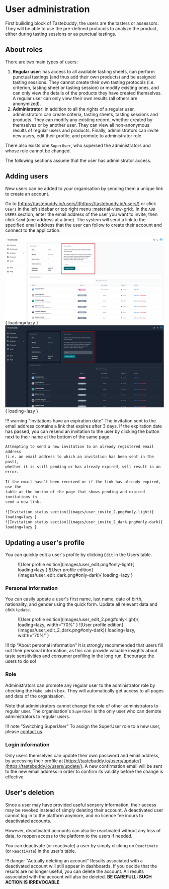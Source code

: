 # User administration

First builiding block of Tastebuddy, the users are the tasters or assessors.
They will be able to use the pre-defined protocols to analyze the product,
either during tasting sessions or as punctual tastings.

## About roles

There are two main types of users:

1. **Regular user**: has access to all available tasting sheets, can perform
   punctual tastings (and thus add their own products) and be assigned tasting
   sessions. They cannot create their own tasting protocols (i.e. criterion,
   tasting sheet or tasting session) or modify existing ones,
   and can only view the details of the products they have created themselves.
   A regular user can only view their own results (all others are
   anonymized).
2. **Administrator**: in addition to all the rights of a regular user,
   administrators can create criteria, tasting sheets, tasting sessions and
   products. They can modify any existing record, whether created by themselves or
   by another user. They can view all non-anonymous results of regular users and
   products. Finally, administrators can invite new users, edit their profile, and
   promote to administrator role.

There also exists one `SuperUser`, who supersed the administrators and whose
role cannot be changed.

The following sections assume that the user has administrator access.

## Adding users

New users can be added to your organisation by sending them a unique link to create an account.

Go to [https://tastebuddy.io/users/](https://tastebuddy.io/users/) or click
`Users` in the left sidebar or top right menu :material-view-grid:. In the `ADD USERS` section, enter the email address of
the user you want to invite, then click `Send` (one address at a time). The system
will send a link to the specified email address that the user can follow to
create their account and connect to the application.

![User invitation section](images/user_invite.png#only-light){ loading=lazy }
![User invitation section](images/user_invite_dark.png#only-dark){ loading=lazy }

!!! warning "Invitations have an expiration date"
    The invitation sent to the email address contains a link that expires after
    3 days. If the expiration date has passed, you can resend an invitation to the
    user by clicking the button next to their name at the bottom of the same page.

    Attempting to send a new invitation to an already registered email address
    (i.e. an email address to which an invitation has been sent in the past),
    whether it is still pending or has already expired, will result in an error.

    If the email hasn't been received or if the link has already expired, use the
    table at the bottom of the page that shows pending and expired invitations to
    send a new link.

    ![Invitation status section](images/user_invite_2.png#only-light){ loading=lazy }
    ![Invitation status section](images/user_invite_2_dark.png#only-dark){ loading=lazy }

## Updating a user's profile

You can quickly edit a user's profile by clicking `Edit` in the Users table.

<figure markdown="span">
![User profile edition](images/user_edit.png#only-light){ loading=lazy }
![User profile edition](images/user_edit_dark.png#only-dark){ loading=lazy }
</figure>

### Personal information

You can easily update a user's first name, last name, date of birth,
nationality, and gender using the quick form. Update all relevant data and click
`Update`.

<figure markdown="span">
    ![User profile edition](images/user_edit_2.png#only-light){ loading=lazy, width="70%" }
    ![User profile edition](images/user_edit_2_dark.png#only-dark){ loading=lazy, width="70%" }
</figure>

!!! tip "About personal information"
    It is strongly recommended that users fill out their personal information,
    as this can provide valuable insights about taste sensitivities and consumer
    profiling in the long run. Encourage the users to do so!

### Role

Administrators can promote any regular user to the administrator role by
checking the `Make admin` box. They will automatically get access to all pages and
data of the organisation.

Note that administrators cannot change the role of other administrators to
regular user. The organisation's `SuperUser` is the only user who can demote
administrators to regular users.

!!! note "Switching SuperUser"
    To assign the SuperUser role to a new user, please [contact us](https://tastebuddy.io/contact/).

### Login information

Only users themselves can update their own password and email
address, by accessing their profile at
[https://tastebuddy.io/users/update/](https://tastebuddy.io/users/update/). A
new confirmation email will be sent to the new email address in order to
confirm its validity before the change is effective.

## User's deletion

Since a user may have provided useful sensory information, their access may be
revoked instead of simply deleting their account. A deactivated user cannot log
in to the platform anymore, and no licence fee incurs to deactivated accounts.

However, deactivated accounts can also be reactivated without any loss of data,
to reopen access to the platform to the users if needed.

You can deactivate (or reactivate) a user by simply clicking on `Deactivate` (or
`Reactivate`) in the user's table.

!!! danger "Actually deleting an account"
    Results associated with a deactivated account will still appear in dashboards.
    If you decide that the results are no longer useful, you can delete the account.
    All results associated with the account will also be deleted. **BE CAREFULL:
    SUCH ACTION IS IRREVOCABLE**
